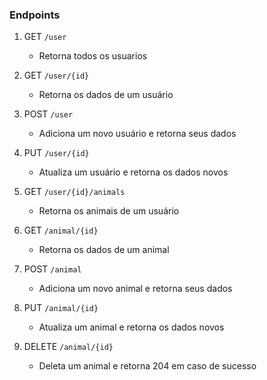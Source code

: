 ### Endpoints

1. GET ```/user```
   - Retorna todos os usuarios

2. GET ```/user/{id}```
   - Retorna os dados de um usuário

3. POST ```/user```
   - Adiciona um novo usuário e retorna seus dados

4. PUT ```/user/{id}```
   - Atualiza um usuário e retorna os dados novos

5. GET ```/user/{id}/animals```
   - Retorna os animais de um usuário

6. GET ```/animal/{id}```
   - Retorna os dados de um animal

7. POST ```/animal```
    - Adiciona um novo animal e retorna seus dados

8. PUT ```/animal/{id}```
    - Atualiza um animal e retorna os dados novos

9. DELETE ```/animal/{id}```
    - Deleta um animal e retorna 204 em caso de sucesso
